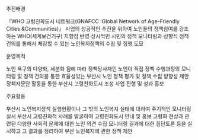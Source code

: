 

추진배경

『WHO 고령친화도시 네트워크(GNAFCC :Global Network of Age-Friendly Cities &Communities)』 사업의 성공적인 추진을 위하여 노인들의 정책참여를 강조하는 WHO(세계보건기구) 지향점 반영
상시적인 시민의 정책 모니터링과 상향식 정책 건의를 통해서 체감할 수 있는 노인복지정책의 수립 및 집행 도모

운영목적

노인 욕구의 다양화, 세분화 됨에 따라 정책당사자인 노인이 직접 정책 수행과정의 모니터링 및 정책 건의를 통한 효율성있는 부산시 노인 정책 평가 및 정책 수립 방향성 제안
정책자문단 활동을 통한 부산시 고령친화도시 조성 사업 진행 및 성과 홍보

주요활동

부산시 노인복지정책 실행현황이나 그 밖의 노인복지 실태에 대하여 주기적인 모니터링 실시
부산시 고령친화적 사례를 발굴하여 고령친화도시 안내 및 홍보
고령화 현상과 관련된 다양한 사회적 문제에 대한 노인 의견 수집
모니터링 결과에 대한 집단토론 등을 실시하고 그 결과를 정리하여 부산 노인복지에 관한 정책 제안

